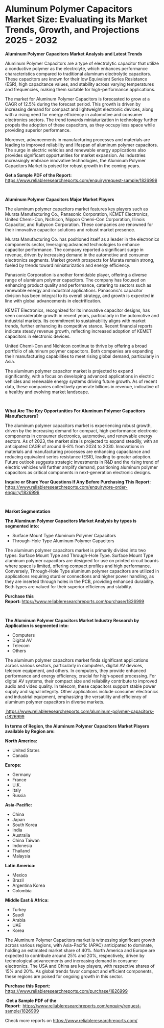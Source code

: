 <p><h1>Aluminum Polymer Capacitors Market Size: Evaluating its Market Trends, Growth, and Projections 2025 - 2032</h1></p><p><strong>Aluminum Polymer Capacitors Market Analysis and Latest Trends</strong></p>
<p><p>Aluminum Polymer Capacitors are a type of electrolytic capacitor that utilize a conductive polymer as the electrolyte, which enhances performance characteristics compared to traditional aluminum electrolytic capacitors. These capacitors are known for their low Equivalent Series Resistance (ESR), high capacitance values, and stability across varying temperatures and frequencies, making them suitable for high-performance applications.</p><p>The market for Aluminum Polymer Capacitors is forecasted to grow at a CAGR of 12.5% during the forecast period. This growth is driven by increasing demand for compact and lightweight electronic devices, along with a rising need for energy efficiency in automotive and consumer electronics sectors. The trend towards miniaturization in technology further propels the adoption of these capacitors, as they occupy less space while providing superior performance.</p><p>Moreover, advancements in manufacturing processes and materials are leading to improved reliability and lifespan of aluminum polymer capacitors. The surge in electric vehicles and renewable energy applications also provides significant opportunities for market expansion. As industries increasingly embrace innovative technologies, the Aluminum Polymer Capacitors Market is poised for robust growth in the coming years.</p></p>
<p><strong>Get a Sample PDF of the Report:&nbsp;</strong> <a href="https://www.reliableresearchreports.com/enquiry/request-sample/1826999?utm_campaign=2227&utm_medium=2&utm_source=Github&utm_content=ia&utm_term=11022025&utm_id=aluminum-polymer-capacitors">https://www.reliableresearchreports.com/enquiry/request-sample/1826999</a></p>
<p>&nbsp;</p>
<p><strong>Aluminum Polymer Capacitors Major Market Players</strong></p>
<p><p>The aluminum polymer capacitors market features key players such as Murata Manufacturing Co., Panasonic Corporation, KEMET Electronics, United Chemi-Con, Nichicon, Nippon Chemi-Con Corporation, Illinois Capacitor, and Rubycon Corporation. These companies are renowned for their innovative capacitor solutions and robust market presence.</p><p>Murata Manufacturing Co. has positioned itself as a leader in the electronics components sector, leveraging advanced technologies to enhance capacitor performance. The company reported a significant surge in revenue, driven by increasing demand in the automotive and consumer electronics segments. Market growth prospects for Murata remain strong, fueled by trends toward miniaturization and energy efficiency.</p><p>Panasonic Corporation is another formidable player, offering a diverse range of aluminum polymer capacitors. The company has focused on enhancing product quality and performance, catering to sectors such as renewable energy and industrial applications. Panasonic's capacitor division has been integral to its overall strategy, and growth is expected in line with global advancements in electrification.</p><p>KEMET Electronics, recognized for its innovative capacitor designs, has seen considerable growth in recent years, particularly in the automotive and industrial markets. Its commitment to sustainability aligns with market trends, further enhancing its competitive stance. Recent financial reports indicate steady revenue growth, reflecting increased adoption of KEMET capacitors in electronic devices.</p><p>United Chemi-Con and Nichicon continue to thrive by offering a broad portfolio of aluminum polymer capacitors. Both companies are expanding their manufacturing capabilities to meet rising global demand, particularly in Asia. </p><p>The aluminum polymer capacitor market is projected to expand significantly, with a focus on developing advanced applications in electric vehicles and renewable energy systems driving future growth. As of recent data, these companies collectively generate billions in revenue, indicative of a healthy and evolving market landscape.</p></p>
<p>&nbsp;</p>
<p><strong>What Are The Key Opportunities For Aluminum Polymer Capacitors Manufacturers?</strong></p>
<p><p>The aluminum polymer capacitors market is experiencing robust growth, driven by the increasing demand for compact, high-performance electronic components in consumer electronics, automotive, and renewable energy sectors. As of 2023, the market size is projected to expand steadily, with an anticipated CAGR of around 6-8% from 2024 to 2030. Innovations in materials and manufacturing processes are enhancing capacitance and reducing equivalent series resistance (ESR), leading to greater adoption. Future outlook suggests strategic investments in R&D and the rising trend of electric vehicles will further amplify demand, positioning aluminum polymer capacitors as critical components in next-generation electronic designs.</p></p>
<p><strong>Inquire or Share Your Questions If Any Before Purchasing This Report:</strong> <a href="https://www.reliableresearchreports.com/enquiry/pre-order-enquiry/1826999?utm_campaign=2227&utm_medium=2&utm_source=Github&utm_content=ia&utm_term=11022025&utm_id=aluminum-polymer-capacitors">https://www.reliableresearchreports.com/enquiry/pre-order-enquiry/1826999</a></p>
<p>&nbsp;</p>
<p><strong>Market Segmentation</strong></p>
<p><strong>The Aluminum Polymer Capacitors Market Analysis by types is segmented into:</strong></p>
<p><ul><li>Surface Mount Type Aluminum Polymer Capacitors</li><li>Through-Hole Type Aluminum Polymer Capacitors</li></ul></p>
<p><p>The aluminum polymer capacitors market is primarily divided into two types: Surface Mount Type and Through-Hole Type. Surface Mount Type aluminum polymer capacitors are designed for use on printed circuit boards where space is limited, offering compact profiles and high performance. Conversely, Through-Hole Type aluminum polymer capacitors are utilized in applications requiring sturdier connections and higher power handling, as they are inserted through holes in the PCB, providing enhanced durability. Both types are valued for their superior efficiency and stability.</p></p>
<p><strong>Purchase this Report:&nbsp;</strong><a href="https://www.reliableresearchreports.com/purchase/1826999?utm_campaign=2227&utm_medium=2&utm_source=Github&utm_content=ia&utm_term=11022025&utm_id=aluminum-polymer-capacitors">https://www.reliableresearchreports.com/purchase/1826999</a></p>
<p>&nbsp;</p>
<p><strong>The Aluminum Polymer Capacitors Market Industry Research by Application is segmented into:</strong></p>
<p><ul><li>Computers</li><li>Digital AV</li><li>Telecom</li><li>Others</li></ul></p>
<p><p>The aluminum polymer capacitors market finds significant applications across various sectors, particularly in computers, digital AV devices, telecom equipment, and others. In computers, they provide enhanced performance and energy efficiency, crucial for high-speed processing. For digital AV systems, their compact size and reliability contribute to improved audio and video quality. In telecom, these capacitors support stable power supply and signal integrity. Other applications include consumer electronics and industrial equipment, emphasizing the versatility and efficiency of aluminum polymer capacitors in diverse markets.</p></p>
<p><a href="https://www.reliableresearchreports.com/aluminum-polymer-capacitors-r1826999?utm_campaign=2227&utm_medium=2&utm_source=Github&utm_content=ia&utm_term=11022025&utm_id=aluminum-polymer-capacitors">&nbsp;https://www.reliableresearchreports.com/aluminum-polymer-capacitors-r1826999</a></p>
<p><strong>In terms of Region, the Aluminum Polymer Capacitors Market Players available by Region are:</strong></p>
<p>
    <p> <strong> North America: </strong>
        <ul>
            <li>United States</li>
            <li>Canada</li>
        </ul>
        </p> 
    <p> <strong> Europe: </strong>
        <ul>
            <li>Germany</li>
            <li>France</li>
            <li>U.K.</li>
            <li>Italy</li>
            <li>Russia</li>
        </ul>
        </p> 
    <p> <strong> Asia-Pacific: </strong>
        <ul>
            <li>China</li>
            <li>Japan</li>
            <li>South Korea</li>
            <li>India</li>
            <li>Australia</li>
            <li>China Taiwan</li>
            <li>Indonesia</li>
            <li>Thailand</li>
            <li>Malaysia</li>
        </ul>
        </p> 
    <p> <strong> Latin America: </strong>
        <ul>
            <li>Mexico</li>
            <li>Brazil</li>
            <li>Argentina Korea</li>
            <li>Colombia</li>
        </ul>
        </p> 
    <p> <strong> Middle East & Africa: </strong>
        <ul>
            <li>Turkey</li>
            <li>Saudi</li>
            <li>Arabia</li>
            <li>UAE</li>
            <li>Korea</li>
        </ul>
    </p>
    </p>
<p><p>The Aluminum Polymer Capacitors market is witnessing significant growth across various regions, with Asia-Pacific (APAC) anticipated to dominate, holding an estimated market share of 40%. North America and Europe are expected to contribute around 25% and 20%, respectively, driven by technological advancements and increasing demand in consumer electronics. The USA and China are key players, with respective shares of 15% and 20%. As global trends favor compact and efficient components, these regions are poised for ongoing growth in this sector.</p></p>
<p><strong>Purchase this Report: </strong><a href="https://www.reliableresearchreports.com/purchase/1826999?utm_campaign=2227&utm_medium=2&utm_source=Github&utm_content=ia&utm_term=11022025&utm_id=aluminum-polymer-capacitors">https://www.reliableresearchreports.com/purchase/1826999</a></p>
<p>&nbsp;<strong>Get a Sample PDF of the Report:&nbsp;&nbsp;</strong><a href="https://www.reliableresearchreports.com/enquiry/request-sample/1826999?utm_campaign=2227&utm_medium=2&utm_source=Github&utm_content=ia&utm_term=11022025&utm_id=aluminum-polymer-capacitors">https://www.reliableresearchreports.com/enquiry/request-sample/1826999</a></p>
<p><strong></strong></p>
<p>Check more reports on <a href="https://www.reliableresearchreports.com/?utm_campaign=2227&utm_medium=2&utm_source=Github&utm_content=ia&utm_term=11022025&utm_id=aluminum-polymer-capacitors">https://www.reliableresearchreports.com/</a></p>